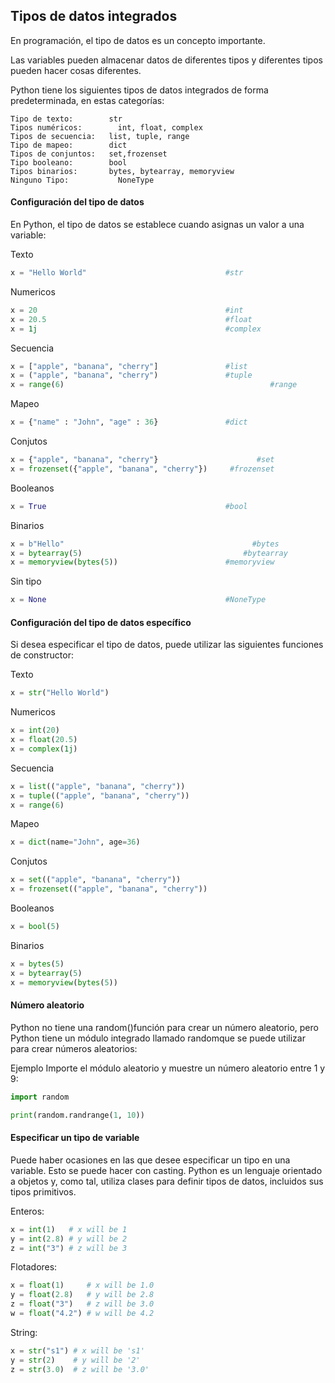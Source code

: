 ## Tipos de datos integrados

En programación, el tipo de datos es un concepto importante.

Las variables pueden almacenar datos de diferentes tipos y diferentes tipos pueden hacer cosas diferentes.

Python tiene los siguientes tipos de datos integrados de forma predeterminada, en estas categorías:

```ssh
Tipo de texto:	      str
Tipos numéricos:	    int, float, complex
Tipos de secuencia:	  list, tuple, range
Tipo de mapeo:	      dict
Tipos de conjuntos:	  set,frozenset
Tipo booleano:	      bool
Tipos binarios:	      bytes, bytearray, memoryview
Ninguno Tipo:	        NoneType
```
#### Configuración del tipo de datos

En Python, el tipo de datos se establece cuando asignas un valor a una variable:

Texto
```python
x = "Hello World"								#str
```

Numericos	
```python
x = 20											#int	
x = 20.5										#float	
x = 1j											#complex	
```

Secuencia
```python
x = ["apple", "banana", "cherry"]				#list	
x = ("apple", "banana", "cherry")				#tuple	
x = range(6)									          #range	
```

Mapeo
```python
x = {"name" : "John", "age" : 36}				#dict	
```

Conjutos
```python
x = {"apple", "banana", "cherry"}				       #set	
x = frozenset({"apple", "banana", "cherry"})	 #frozenset	
```

Booleanos
```python
x = True										#bool	
```

Binarios
```python
x = b"Hello"									      #bytes	
x = bytearray(5)								    #bytearray	
x = memoryview(bytes(5))						#memoryview	
```

Sin tipo
```python
x = None										#NoneType
```

#### Configuración del tipo de datos específico

Si desea especificar el tipo de datos, puede utilizar las siguientes funciones de constructor:

Texto
```python
x = str("Hello World")	
```

Numericos	
```python
x = int(20)	
x = float(20.5)	
x = complex(1j)	
```
Secuencia
```python
x = list(("apple", "banana", "cherry"))	
x = tuple(("apple", "banana", "cherry"))
x = range(6)
```
Mapeo
```python
x = dict(name="John", age=36)	
```
Conjutos
```python
x = set(("apple", "banana", "cherry"))	
x = frozenset(("apple", "banana", "cherry"))
```
Booleanos
```python
x = bool(5)	
```
Binarios
```python
x = bytes(5)	
x = bytearray(5)	
x = memoryview(bytes(5))
```

#### Número aleatorio
Python no tiene una random()función para crear un número aleatorio, pero Python tiene un módulo integrado llamado randomque se puede utilizar para crear números aleatorios:

Ejemplo
Importe el módulo aleatorio y muestre un número aleatorio entre 1 y 9:

```python
import random

print(random.randrange(1, 10))
```

#### Especificar un tipo de variable

Puede haber ocasiones en las que desee especificar un tipo en una variable. Esto se puede hacer con casting. Python es un lenguaje orientado a objetos y, como tal, utiliza clases para definir tipos de datos, incluidos sus tipos primitivos.

Enteros:
```python
x = int(1)   # x will be 1
y = int(2.8) # y will be 2
z = int("3") # z will be 3
```

Flotadores:
```python
x = float(1)     # x will be 1.0
y = float(2.8)   # y will be 2.8
z = float("3")   # z will be 3.0
w = float("4.2") # w will be 4.2
```

String:
```python
x = str("s1") # x will be 's1'
y = str(2)    # y will be '2'
z = str(3.0)  # z will be '3.0'
```